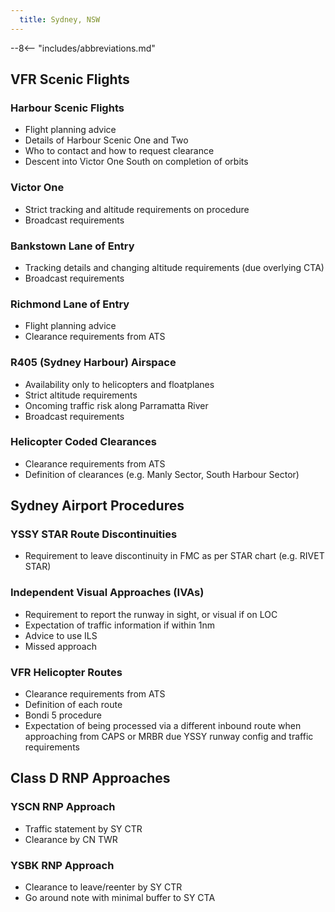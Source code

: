 ```yaml
---
  title: Sydney, NSW
---
```


--8<-- "includes/abbreviations.md"

## VFR Scenic Flights
### Harbour Scenic Flights
- Flight planning advice
- Details of Harbour Scenic One and Two
- Who to contact and how to request clearance
- Descent into Victor One South on completion of orbits

### Victor One
- Strict tracking and altitude requirements on procedure
- Broadcast requirements

### Bankstown Lane of Entry
- Tracking details and changing altitude requirements (due overlying CTA)
- Broadcast requirements

### Richmond Lane of Entry
- Flight planning advice
- Clearance requirements from ATS

### R405 (Sydney Harbour) Airspace
- Availability only to helicopters and floatplanes
- Strict altitude requirements
- Oncoming traffic risk along Parramatta River
- Broadcast requirements

### Helicopter Coded Clearances
- Clearance requirements from ATS
- Definition of clearances (e.g. Manly Sector, South Harbour Sector)

## Sydney Airport Procedures
### YSSY STAR Route Discontinuities
- Requirement to leave discontinuity in FMC as per STAR chart (e.g. RIVET STAR)

### Independent Visual Approaches (IVAs)
- Requirement to report the runway in sight, or visual if on LOC
- Expectation of traffic information if within 1nm
- Advice to use ILS
- Missed approach

### VFR Helicopter Routes
- Clearance requirements from ATS
- Definition of each route
- Bondi 5 procedure
- Expectation of being processed via a different inbound route when approaching from CAPS or MRBR due YSSY runway config and traffic requirements

## Class D RNP Approaches
### YSCN RNP Approach
- Traffic statement by SY CTR
- Clearance by CN TWR

### YSBK RNP Approach
- Clearance to leave/reenter by SY CTR
- Go around note with minimal buffer to SY CTA